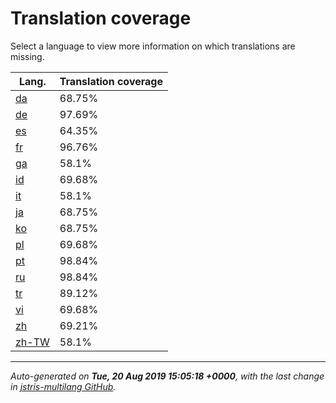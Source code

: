 <link rel="stylesheet" href="style.css">

# Translation coverage

Select a language to view more information on which translations are missing.

<table>
<thead>
    <tr>
        <th>Lang.</th>
        <th colspan="2">Translation coverage</th>
    </tr>
</thead>
<tbody>
    <tr><td><a href="da.html">da</a></td><td>68.75%</td><td>
        <div class="pb">
            <span class="pb-fill" style="width: 68.75%;"></span>
        </div>
    </td></tr>
    <tr><td><a href="de.html">de</a></td><td>97.69%</td><td>
        <div class="pb">
            <span class="pb-fill" style="width: 97.69%;"></span>
        </div>
    </td></tr>
    <tr><td><a href="es.html">es</a></td><td>64.35%</td><td>
        <div class="pb">
            <span class="pb-fill" style="width: 64.35%;"></span>
        </div>
    </td></tr>
    <tr><td><a href="fr.html">fr</a></td><td>96.76%</td><td>
        <div class="pb">
            <span class="pb-fill" style="width: 96.76%;"></span>
        </div>
    </td></tr>
    <tr><td><a href="ga.html">ga</a></td><td>58.1%</td><td>
        <div class="pb">
            <span class="pb-fill" style="width: 58.1%;"></span>
        </div>
    </td></tr>
    <tr><td><a href="id.html">id</a></td><td>69.68%</td><td>
        <div class="pb">
            <span class="pb-fill" style="width: 69.68%;"></span>
        </div>
    </td></tr>
    <tr><td><a href="it.html">it</a></td><td>58.1%</td><td>
        <div class="pb">
            <span class="pb-fill" style="width: 58.1%;"></span>
        </div>
    </td></tr>
    <tr><td><a href="ja.html">ja</a></td><td>68.75%</td><td>
        <div class="pb">
            <span class="pb-fill" style="width: 68.75%;"></span>
        </div>
    </td></tr>
    <tr><td><a href="ko.html">ko</a></td><td>68.75%</td><td>
        <div class="pb">
            <span class="pb-fill" style="width: 68.75%;"></span>
        </div>
    </td></tr>
    <tr><td><a href="pl.html">pl</a></td><td>69.68%</td><td>
        <div class="pb">
            <span class="pb-fill" style="width: 69.68%;"></span>
        </div>
    </td></tr>
    <tr><td><a href="pt.html">pt</a></td><td>98.84%</td><td>
        <div class="pb">
            <span class="pb-fill" style="width: 98.84%;"></span>
        </div>
    </td></tr>
    <tr><td><a href="ru.html">ru</a></td><td>98.84%</td><td>
        <div class="pb">
            <span class="pb-fill" style="width: 98.84%;"></span>
        </div>
    </td></tr>
    <tr><td><a href="tr.html">tr</a></td><td>89.12%</td><td>
        <div class="pb">
            <span class="pb-fill" style="width: 89.12%;"></span>
        </div>
    </td></tr>
    <tr><td><a href="vi.html">vi</a></td><td>69.68%</td><td>
        <div class="pb">
            <span class="pb-fill" style="width: 69.68%;"></span>
        </div>
    </td></tr>
    <tr><td><a href="zh.html">zh</a></td><td>69.21%</td><td>
        <div class="pb">
            <span class="pb-fill" style="width: 69.21%;"></span>
        </div>
    </td></tr>
    <tr><td><a href="zh-TW.html">zh-TW</a></td><td>58.1%</td><td>
        <div class="pb">
            <span class="pb-fill" style="width: 58.1%;"></span>
        </div>
    </td></tr>
</tbody></table>

-------------------

*Auto-generated on **Tue, 20 Aug 2019 15:05:18 +0000**, with the last change in [jstris-multilang GitHub](https://github.com/jezevec10/jstris-multilang/).*
